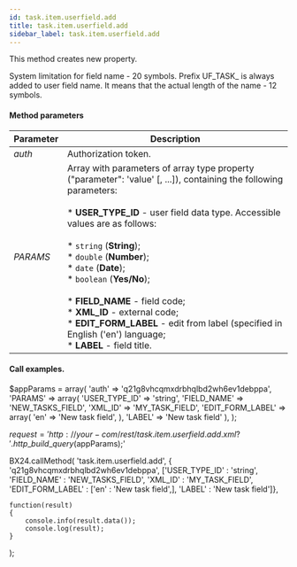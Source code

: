 ```yaml
---
id: task.item.userfield.add
title: task.item.userfield.add
sidebar_label: task.item.userfield.add
---
```

This method creates new property.

System limitation for field name - 20 symbols. Prefix UF\_TASK\_ is always added to user field name. It means that the actual length of the name - 12 symbols.

#### Method parameters

| Parameter | Description |
| --- | --- |
| _auth_ | Authorization token. |
| _PARAMS_ | Array with parameters of array type property ("parameter": 'value' \[, ...\]), containing the following parameters:  <br/> <br/> * **USER\_TYPE\_ID** \- user field data type. Accessible values are as follows:<br/> <br/> * `string` (**String**);<br/> * `double` (**Number**);<br/> * `date` (**Date**);<br/> * `boolean` (**Yes/No**);<br/> <br/> * **FIELD_NAME** \- field code;<br/> * **XML_ID** \- external code;<br/> * **EDIT\_FORM\_LABEL** \- edit from label (specified in English ('en') language;<br/> * **LABEL** \- field title. |

#### Call examples.

$appParams = array(
          'auth' =\> 'q21g8vhcqmxdrbhqlbd2wh6ev1debppa',
          'PARAMS' =\> array(
                   'USER\_TYPE\_ID' =\> 'string',
                   'FIELD_NAME' =\> 'NEW\_TASKS\_FIELD',
                   'XML_ID' =\> 'MY\_TASK\_FIELD',
                   'EDIT\_FORM\_LABEL' =\> array(
                       'en' =\> 'New task field',
                   ),
                   'LABEL' =\> 'New task field'
           ),
);

$request = 'http://your-com/rest/task.item.userfield.add.xml?'.http\_build\_query($appParams);'



BX24.callMethod(
    'task.item.userfield.add',
    { 'q21g8vhcqmxdrbhqlbd2wh6ev1debppa', \['USER\_TYPE\_ID' : 'string', 'FIELD_NAME' : 'NEW\_TASKS\_FIELD', 'XML_ID' : 'MY\_TASK\_FIELD',
    'EDIT\_FORM\_LABEL' : \['en' : 'New task field',\], 'LABEL' : 'New task field'\]},

    function(result)
    {
        console.info(result.data());
        console.log(result);
    }
);